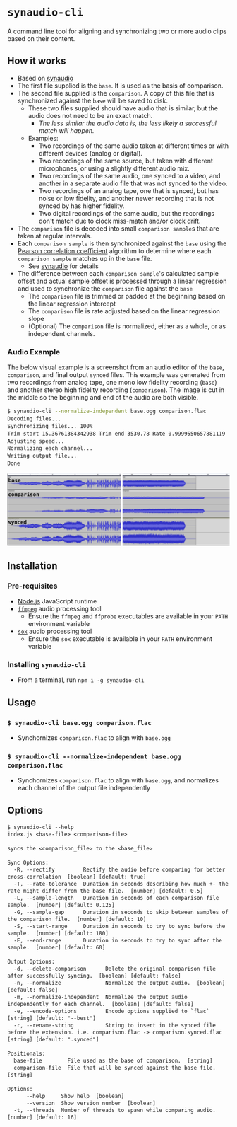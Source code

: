 # `synaudio-cli`

A command line tool for aligning and synchronizing two or more audio clips based on their content.

## How it works

* Based on [synaudio](https://eshaz.github.io/synaudio)
* The first file supplied is the `base`. It is used as the basis of comparison.
* The second file supplied is the `comparison`. A copy of this file that is synchronized against the `base` will be saved to disk.
  * These two files supplied should have audio that is similar, but the audio does not need to be an exact match.
    * _The less similar the audio data is, the less likely a successful match will happen._
  * Examples:
    * Two recordings of the same audio taken at different times or with different devices (analog or digital).
    * Two recordings of the same source, but taken with different microphones, or using a slightly different audio mix.
    * Two recordings of the same audio, one synced to a video, and another in a separate audio file that was not synced to the video.
    * Two recordings of an analog tape, one that is synced, but has noise or low fidelity, and another newer recording that is not synced by has higher fidelity.
    * Two digital recordings of the same audio, but the recordings don't match due to clock miss-match and/or clock drift.
* The `comparison` file is decoded into small `comparison sample`s that are taken at regular intervals.
* Each `comparison sample` is then synchronized against the `base` using the [Pearson correlation coefficient](https://en.wikipedia.org/wiki/Pearson_correlation_coefficient) algorithm to determine where each `comparison sample` matches up in the `base` file.
  * See [synaudio](https://eshaz.github.io/synaudio) for details
* The difference between each `comparison sample`'s calculated sample offset and actual sample offset is processed through a linear regression and used to synchronize the `comparison` file against the `base`
  * The `comparison` file is trimmed or padded at the beginning based on the linear regression intercept
  * The `comparison` file is rate adjusted based on the linear regression slope
  * (Optional) The `comparison` file is normalized, either as a whole, or as independent channels.

### Audio Example
The below visual example is a screenshot from an audio editor of the `base`, `comparison`, and final output `synced` files. This example was generated from two recordings from analog tape, one mono low fidelity recording (`base`) and another stereo high fidelity recording (`comparison`). The image is cut in the middle so the beginning and end of the audio are both visible.

```sh
$ synaudio-cli --normalize-independent base.ogg comparison.flac
Decoding files...
Synchronizing files... 100%
Trim start 15.36761384342938 Trim end 3530.78 Rate 0.9999550657881119
Adjusting speed...
Normalizing each channel...
Writing output file...
Done
```
![Sync Example](docs/sync_example.png)

## Installation

### Pre-requisites
* [Node.js](https://nodejs.org/en/download) JavaScript runtime
* [`ffmpeg`](https://ffmpeg.org/) audio processing tool
  * Ensure the `ffmpeg` and `ffprobe` executables are available in your `PATH` environment variable
* [`sox`](https://sourceforge.net/projects/sox/) audio processing tool
  * Ensure the `sox` executable is available in your `PATH` environment variable

### Installing `synaudio-cli`
* From a terminal, run `npm i -g synaudio-cli`

## Usage

### `$ synaudio-cli base.ogg comparison.flac`
* Synchornizes `comparison.flac` to align with `base.ogg`


### `$ synaudio-cli --normalize-independent base.ogg comparison.flac`
* Synchornizes `comparison.flac` to align with `base.ogg`, and normalizes each channel of the output file independently

## Options

```
$ synaudio-cli --help
index.js <base-file> <comparison-file>

syncs the <comparison_file> to the <base_file>

Sync Options:
  -R, --rectify         Rectify the audio before comparing for better cross-correlation  [boolean] [default: true]
  -T, --rate-tolerance  Duration in seconds describing how much +- the rate might differ from the base file.  [number] [default: 0.5]
  -L, --sample-length   Duration in seconds of each comparison file sample.  [number] [default: 0.125]
  -G, --sample-gap      Duration in seconds to skip between samples of the comparison file.  [number] [default: 10]
  -S, --start-range     Duration in seconds to try to sync before the sample.  [number] [default: 180]
  -E, --end-range       Duration in seconds to try to sync after the sample.  [number] [default: 60]

Output Options:
  -d, --delete-comparison      Delete the original comparison file after successfully syncing.  [boolean] [default: false]
  -n, --normalize              Normalize the output audio.  [boolean] [default: false]
  -m, --normalize-independent  Normalize the output audio independently for each channel.  [boolean] [default: false]
  -e, --encode-options         Encode options supplied to `flac`  [string] [default: "--best"]
  -r, --rename-string          String to insert in the synced file before the extension. i.e. comparison.flac -> comparison.synced.flac  [string] [default: ".synced"]

Positionals:
  base-file        File used as the base of comparison.  [string]
  comparison-file  File that will be synced against the base file.  [string]

Options:
      --help     Show help  [boolean]
      --version  Show version number  [boolean]
  -t, --threads  Number of threads to spawn while comparing audio.  [number] [default: 16]
```

